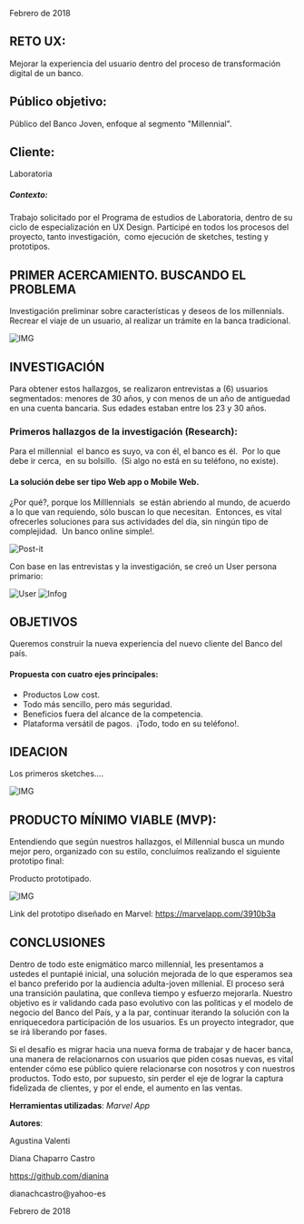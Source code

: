 
Febrero de 2018


RETO UX: 
-----------
Mejorar la experiencia del usuario dentro del proceso de transformación digital de un banco.  

Público objetivo:
-----
Público del Banco Joven, enfoque al segmento "Millennial".

Cliente:
-----
Laboratoria


##### Contexto:  
Trabajo solicitado por el Programa de estudios de Laboratoria, dentro de su ciclo de especialización en UX Design.
Participé en todos los procesos del proyecto, tanto investigación,  como ejecución de sketches, testing y prototipos.


PRIMER ACERCAMIENTO. BUSCANDO EL PROBLEMA
---
Investigación preliminar sobre características y deseos de los millennials.  Recrear el viaje de un usuario, al realizar un trámite en la banca tradicional.

![IMG](http://i66.tinypic.com/4lsjnc.jpg)


INVESTIGACIÓN
----

Para obtener estos hallazgos, se realizaron entrevistas a (6) usuarios segmentados:  menores de 30 años, y con menos de un año de antiguedad en una cuenta bancaria.  Sus edades estaban entre los 23 y 30 años.


### Primeros hallazgos de la investigación (Research): 
Para el millennial  el banco es suyo, va con él, el banco es él.  Por lo que debe ir cerca,  en su bolsillo.  (Si algo no está en su teléfono, no existe).
#### La solución debe ser tipo Web app o Mobile Web.  
¿Por qué?, porque los Milllennials  se están abriendo al mundo, de acuerdo a lo que van requiendo, sólo buscan lo que necesitan.  Entonces, es vital ofrecerles soluciones para sus actividades del día, sin ningún tipo de complejidad.  Un banco online simple!.

![Post-it](http://i66.tinypic.com/2qc45e9.jpg)

Con base en las entrevistas y la investigación, se creó un User persona primario:

![User](http://i67.tinypic.com/15oeces.jpg)   ![Infog](http://i68.tinypic.com/2md05kn.jpg)





OBJETIVOS
---

Queremos construir la nueva experiencia del nuevo cliente del Banco del país.
 
#### Propuesta con cuatro ejes principales:

-  Productos Low cost.
-  Todo más sencillo, pero más seguridad.
-  Beneficios fuera del alcance de la competencia.
-  Plataforma versátil de pagos.
​
¡Todo, todo en su teléfono!.



IDEACION
---

Los primeros sketches....

![IMG](http://i63.tinypic.com/1zmo8j5.jpg)



PRODUCTO MÍNIMO VIABLE (MVP):
----

Entendiendo que según nuestros hallazgos, el Millennial busca un mundo mejor pero, organizado con su estilo, concluímos realizando el siguiente prototipo final:

Producto prototipado.

![IMG](http://i66.tinypic.com/nehssg.jpg)

Link del prototipo diseñado en Marvel: https://marvelapp.com/3910b3a


CONCLUSIONES 
-----

Dentro de todo este enigmático marco millennial, les presentamos a ustedes el puntapié inicial, una solución mejorada de lo que esperamos sea el banco preferido por la audiencia adulta-joven millenial. El proceso será una transición paulatina, que conlleva tiempo y esfuerzo mejorarla.  Nuestro objetivo es ir validando cada paso evolutivo con las polìticas y el modelo de negocio del Banco del País, y a la par, continuar iterando la solución con la enriquecedora participación de los usuarios.  Es un proyecto integrador, que se irá liberando por fases.

Si el desafío es migrar hacia una nueva forma de trabajar y de hacer banca, una manera de relacionarnos con usuarios que piden cosas nuevas, es vital entender cómo ese público quiere relacionarse con nosotros y con nuestros productos.  Todo esto, por supuesto, sin perder el eje de lograr la captura fidelizada de clientes, y por el ende, el aumento en las ventas.


**Herramientas utilizadas**:  *Marvel App*

**Autores**:

Agustina Valenti

Diana Chaparro Castro

https://github.com/dianina

dianachcastro@yahoo-es

Febrero de 2018
